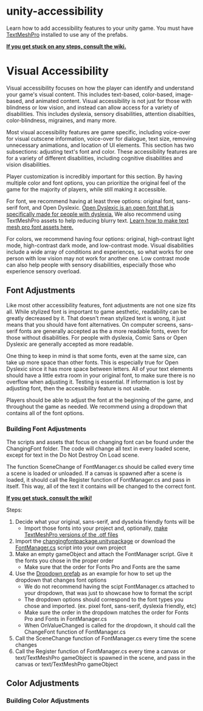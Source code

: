 # unity-accessibility
<p>Learn how to add accessibility features to your unity game. You must have <a href="https://docs.unity3d.com/Manual/com.unity.textmeshpro.html">TextMeshPro</a> installed to use any of the prefabs.

**[If you get stuck on any steps, consult the wiki.](https://github.com/krs9851/unity-accessibility/wiki/Visual-Accessibility)**

<h1>Visual Accessibility</h1>

<p>Visual accessibility focuses on how the player can identify and understand your game's visual content. This includes text-based, color-based, image-based, and animated content. Visual accessibility is not just for those with blindness or low vision, and instead can allow access for a variety of disabilities. This includes dyslexia, sensory disabilities, attention disabilties, color-blindness, migraines, and many more.</p>

<p>Most visual accessibility features are game specific, including voice-over for visual cutscene information, voice-over for dialogue, text size, removing unnecessary animations, and location of UI elements. This section has two subsections: adjusting text's font and color. These accessibility features are for a variety of different disabilities, including cognitive disabilities and vision disabilities.</p>

<p>Player customization is incredibly important for this section. By having multiple color and font options, you can prioritize the original feel of the game for the majority of players, while still making it accessible.</p>

<p>For font, we recommend having at least three options: original font, sans-serif font, and Open Dyslexic. <a href="https://opendyslexic.org/">Open Dyslexic is an open font that is specifically made for people with dyslexia.</a> We also recommend using TextMeshPro assets to help reducing blurry text. <a href="https://docs.unity3d.com/Packages/com.unity.textmeshpro@4.0/manual/FontAssetsCreator.html">Learn how to make text mesh pro font assets here.</a></p>

<p>For colors, we recommend having four options: original, high-contrast light mode, high-contrast dark mode, and low-contrast mode. Visual disabilities include a wide array of conditions and experiences, so what works for one person with low vision may not work for another one. Low contrast mode can also help people with sensory disabilities, especially those who experience sensory overload.</p>

<h2>Font Adjustments</h2>

<p>Like most other accessibility features, font adjustments are not one size fits all. While stylized font is important to game aesthetic, readability can be greatly decreased by it. That doesn't mean stylized text is wrong, it just means that you should have font alternatives. On computer screens, sans-serif fonts are generally accepted as the a more readable fonts, even for those without disabilities. For people with dyslexia, Comic Sans or Open Dyslexic are generally accepted as more readable.</p>

<p>One thing to keep in mind is that some fonts, even at the same size, can take up more space than other fonts. This is especially true for Open Dyslexic since it has more space between letters. All of your text elements should have a little extra room in your original font, to make sure there is no overflow when adjusting it. Testing is essential. If information is lost by adjusting font, then the accessibility feature is not usable.</p>

<p>Players should be able to adjust the font at the beginning of the game, and throughout the game as needed. We recommend using a dropdown that contains all of the font options.</p>

<h3>Building Font Adjustments</h3>

<p>The scripts and assets that focus on changing font can be found under the ChangingFont folder. The code will change all text in every loaded scene, except for text in the Do Not Destroy On Load scene.</p>
  
<p>The function SceneChange of FontManager.cs should be called every time a scene is loaded or unloaded. If a canvas is spawned after a scene is loaded, it should call the Register function of FontManager.cs and pass in itself. This way, all of the text it contains will be changed to the correct font.</p>

<p><b><a href="https://github.com/krs9851/video-game-accessibility/wiki/Visual-Accessibility">If you get stuck, consult the wiki!</a></b></p>

<p>Steps:</p>
<ol>
  <li>Decide what your original, sans-serif, and dyselxia friendly fonts will be
    <ul>
      <li>Import those fonts into your project and, optionally, <a href="https://docs.unity3d.com/Packages/com.unity.textmeshpro@4.0/manual/FontAssetsCreator.html">make TextMeshPro versions of the .otf files</a></li>
    </ul>
  </li>
  <li>Import the <a href="https://github.com/krs9851/video-game-accessibility/blob/main/Visual%20Accessibility/changingfontpackage.unitypackage">changingfontpackage.unitypackage</a> or download the <a href="https://github.com/krs9851/video-game-accessibility/blob/main/Visual%20Accessibility/ChangingFont/Assets/_Scripts/FontManager.cs">FontManager.cs</a> script into your own project</li>
  <li>Make an empty gameObject and attach the FontManager script. Give it the fonts you chose in the proper order
    <ul>
      <li>Make sure that the order for Fonts Pro and Fonts are the same</li>
    </ul>
  </li>
  <li>Use the <a href="https://github.com/krs9851/video-game-accessibility/blob/main/Visual%20Accessibility/ChangingFont/Assets/Prefabs/Dropdown.prefab">Dropdown prefab</a> as an example for how to set up the dropdown that changes font options
  <ul>
    <li>We do not recommend having the scipt FontManager.cs attached to your dropdown, that was just to showcase how to format the script</li>
    <li>The dropdown options should correspond to the font types you chose and imported. (ex. pixel font, sans-serif, dyslexia friendly, etc)</li>
    <li>Make sure the order in the dropdown matches the order for Fonts Pro and Fonts in FontManager.cs</li>
    <li>When OnValueChanged is called for the dropdown, it should call the ChangeFont function of FontManager.cs</li>
   </ul>
  </li>
  <li>Call the SceneChange function of FontManager.cs every time the scene changes</li>
  <li>Call the Register function of FontManager.cs every time a canvas or text/TextMeshPro gameObject is spawned in the scene, and pass in the canvas or text/TextMeshPro gameObject</li>
</ol>

<h2>Color Adjustments</h2>

<h3>Building Color Adjustments</h3>
